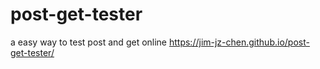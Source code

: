 # post-get-tester
a easy way to test post and get online
https://jim-jz-chen.github.io/post-get-tester/
